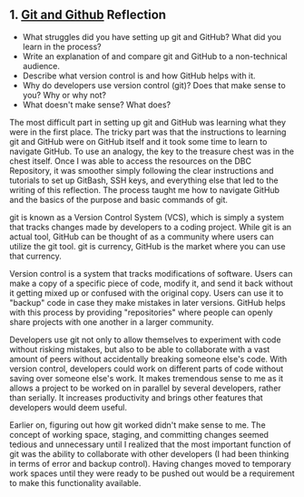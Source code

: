 ## 1. [Git and Github](1_get_started/readme.md) Reflection

* What struggles did you have setting up git and GitHub? What did you learn in the process?
* Write an explanation of and compare git and GitHub to a non-technical audience. 
* Describe what version control is and how GitHub helps with it.
* Why do developers use version control (git)? Does that make sense to you? Why or why not?
* What doesn't make sense? What does?

The most difficult part in setting up git and GitHub was learning what they were in the first place.  The tricky part was that the instructions to learning git and GitHub were on GitHub itself and it took some time to learn to navigate GitHub.  To use an analogy, the key to the treasure chest was in the chest itself.  Once I was able to access the resources on the DBC Repository, it was smoother simply following the clear instructions and tutorials to set up GitBash, SSH keys, and everything else that led to the writing of this reflection.  The process taught me how to navigate GitHub and the basics of the purpose and basic commands of git.

git is known as a Version Control System (VCS), which is simply a system that tracks changes made by developers to a coding project.  While git is an actual tool, GitHub can be thought of as a community where users can utilize the git tool.  git is currency, GitHub is the market where you can use that currency.

Version control is a system that tracks modifications of software.  Users can make a copy of a specific piece of code, modify it, and send it back without it getting mixed up or confused with the original copy.  Users can use it to "backup" code in case they make mistakes in later versions.  GitHub helps with this process by providing "repositories" where people can openly share projects with one another in a larger community.

Developers use git not only to allow themselves to experiment with code without risking mistakes, but also to be able to collaborate with a vast amount of peers without accidentally breaking someone else's code.  With version control, developers could work on different parts of code without saving over someone else's work.  It makes tremendous sense to me as it allows a project to be worked on in parallel by several developers, rather than serially.  It increases productivity and brings other features that developers would deem useful.

Earlier on, figuring out how git worked didn't make sense to me.  The concept of working space, staging, and committing changes seemed tedious and unnecessary until I realized that the most important function of git was the ability to collaborate with other developers (I had been thinking in terms of error and backup control).  Having changes moved to temporary work spaces until they were ready to be pushed out would be a requirement to make this functionality available.

